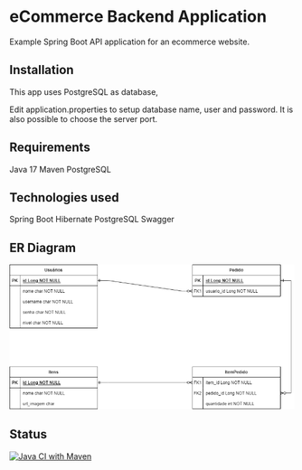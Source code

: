 # eCommerce Backend Application

Example Spring Boot API application for an ecommerce website.


## Installation

This app uses PostgreSQL as database,

Edit application.properties to setup database name, user and password. It is also possible to choose the server port.


## Requirements

Java 17
Maven
PostgreSQL


## Technologies used

Spring Boot
Hibernate
PostgreSQL
Swagger


## ER Diagram

![ERD](https://raw.githubusercontent.com/guilhermedeon/ecommerce/master/ERD.png)


## Status

[![Java CI with Maven](https://github.com/guilhermedeon/ecommerce/actions/workflows/maven.yml/badge.svg)](https://github.com/guilhermedeon/ecommerce/actions/workflows/maven.yml)

